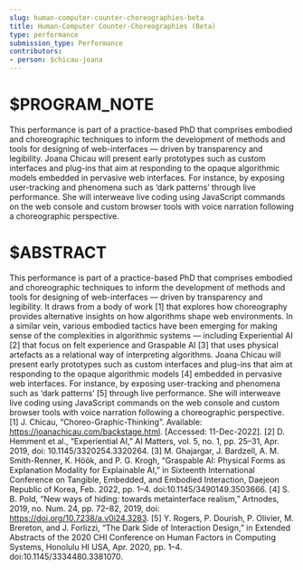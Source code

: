 ```yaml
---
slug: human-computer-counter-choreographies-beta
title: Human-Computer Counter-Choreographies (Beta)
type: performance
submission_type: Performance
contributors:
- person: $chicau-joana
---
```


# $PROGRAM_NOTE

This performance is part of a practice-based PhD that comprises embodied and choreographic techniques to inform the development of methods and tools for designing of web-interfaces — driven by transparency and legibility. Joana Chicau will present early prototypes such as custom interfaces and plug-ins that aim at responding to the opaque algorithmic models embedded in pervasive web interfaces. For instance, by exposing user-tracking and phenomena such as ‘dark patterns’ through live performance. She will interweave live coding using JavaScript commands on the web console and custom browser tools with voice narration following a choreographic perspective.

# $ABSTRACT

This performance is part of a practice-based PhD that comprises embodied and choreographic techniques to inform the development of methods and tools for designing of web-interfaces — driven by transparency and legibility. It draws from a body of work [1] that explores how choreography provides alternative insights on how algorithms shape web environments. In a similar vein, various embodied tactics have been emerging for making sense of the complexities in algorithmic systems — including Experiential AI [2] that focus on felt experience and Graspable AI [3] that uses physical artefacts as a relational way of interpreting algorithms. Joana Chicau will present early prototypes such as custom interfaces and plug-ins that aim at responding to the opaque algorithmic models [4] embedded in pervasive web interfaces. For instance, by exposing user-tracking and phenomena such as ‘dark patterns’ [5] through live performance. She will interweave live coding using JavaScript commands on the web console and custom browser tools with voice narration following a choreographic perspective. [1] J. Chicau, “Choreo-Graphic-Thinking”. Available: https://joanachicau.com/backstage.html. [Accessed: 11-Dec-2022]. [2] D. Hemment et al., “Experiential AI,” AI Matters, vol. 5, no. 1, pp. 25–31, Apr. 2019, doi: 10.1145/3320254.3320264. [3] M. Ghajargar, J. Bardzell, A. M. Smith-Renner, K. Höök, and P. G. Krogh, “Graspable AI: Physical Forms as Explanation Modality for Explainable AI,” in Sixteenth International Conference on Tangible, Embedded, and Embodied Interaction, Daejeon Republic of Korea, Feb. 2022, pp. 1–4. doi:10.1145/3490149.3503666. [4] S. B. Pold, “New ways of hiding: towards metainterface realism,” Artnodes, 2019, no. Num. 24, pp. 72–82, 2019, doi: https://doi.org/10.7238/a.v0i24.3283. [5] Y. Rogers, P. Dourish, P. Olivier, M. Brereton, and J. Forlizzi, “The Dark Side of Interaction Design,” in Extended Abstracts of the 2020 CHI Conference on Human Factors in Computing Systems, Honolulu HI USA, Apr. 2020, pp. 1–4. doi:10.1145/3334480.3381070.